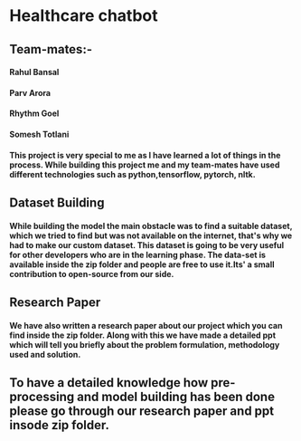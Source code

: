 # Healthcare chatbot 

## Team-mates:-
#### Rahul Bansal
#### Parv Arora
#### Rhythm Goel
#### Somesh Totlani

#### This project is very special to me as I have learned a lot of things in the process. While building this project me and my team-mates have used different technologies such as python,tensorflow, pytorch, nltk.

## Dataset Building
#### While building the model the main obstacle was to find a suitable dataset, which we tried to find but was not available on the internet, that's why we had to make our custom dataset. This dataset is going to be very useful for other developers who are in the learning phase. The data-set is available inside the zip folder and people are free to use it.Its' a small contribution to open-source from our side.

## Research Paper
#### We have also written a research paper about our project which you can find inside the zip folder. Along with this we have made a detailed ppt which will tell you briefly about the problem formulation, methodology used and solution. 

## To have a detailed knowledge how pre-processing and model building has been done please go through our research paper and ppt insode zip folder.
